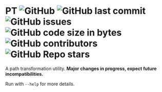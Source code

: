 # PT ![GitHub](https://img.shields.io/github/license/SteveBeeblebrox/PT?style=flat-square) ![GitHub last commit](https://img.shields.io/github/last-commit/SteveBeeblebrox/PT?style=flat-square) ![GitHub issues](https://img.shields.io/github/issues-raw/SteveBeeblebrox/PT?style=flat-square) ![GitHub code size in bytes](https://img.shields.io/github/languages/code-size/SteveBeeblebrox/PT?style=flat-square) ![GitHub contributors](https://img.shields.io/github/contributors/SteveBeeblebrox/PT?color=007EC6&style=flat-square) ![GitHub Repo stars](https://img.shields.io/github/stars/SteveBeeblebrox/PT?style=flat-square)
A path transformation utility. **Major changes in progress, expect future incompatibilities.**  

Run with `--help` for more details.
